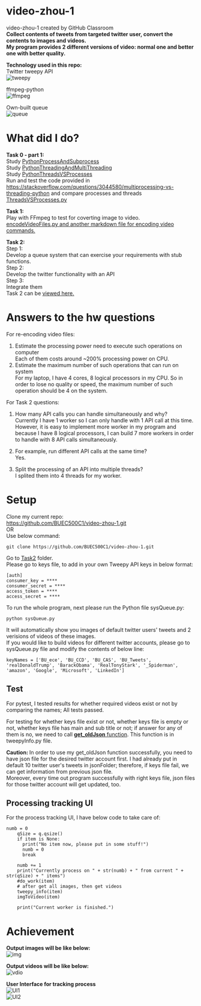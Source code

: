 # video-zhou-1    
video-zhou-1 created by GitHub Classroom         
<strong> Collect contents of tweets from targeted twitter user, convert the contents to images and videos.       
My program provides 2 different versions of video: normal one and better one with better quality. </strong>    
    
<strong>Technology used in this repo:</strong>       
Twitter tweepy API   
![tweepy](/imgs/tweepy.png)    

ffmpeg-python     
![ffmpeg](/imgs/ffmpeg-python.PNG)   

Own-built queue    
![queue](https://github.com/BUEC500C1/video-zhou-1/blob/master/imgs/queue.png)   


# What did I do?       
<strong>Task 0 - part 1:</strong>        
Study [PythonProcessAndSubprocess](https://github.com/BUEC500C1/video-zhou-1/tree/master/PythonProcessAndSubprocess)      
Study [PythonThreadingAndMultiThreading](https://github.com/BUEC500C1/video-zhou-1/tree/master/PythonThreadingAndMultiThreading)        
Study [PythonThreadsVSProcesses](https://github.com/BUEC500C1/video-zhou-1/tree/master/PythonThreadsVSProcesses)      
Run and test the code provided in https://stackoverflow.com/questions/3044580/multiprocessing-vs-threading-python and compare processes and threads        
[ThreadsVSProcesses.py](https://github.com/BUEC500C1/video-zhou-1/tree/master/Task0)           

<strong>Task 1: </strong>      
Play with FFmpeg to test for coverting image to video.      
[encodeVideoFiles.py and another markdown file for encoding video commands.](https://github.com/BUEC500C1/video-zhou-1/tree/master/Task1)        

<strong>Task 2: </strong>      
Step 1:   
Develop a queue system that can exercise your requirements with stub functions.    
Step 2:   
Develop the twitter functionality with an API   
Step 3:   
Integrate them      
Task 2 can be [viewed here.](https://github.com/BUEC500C1/video-zhou-1/tree/master/Task2)    
   

# Answers to the hw questions    
For re-encoding video files:   
1. Estimate the processing power need to execute such operations on computer      
Each of them costs around ~200% processing power on CPU.   
2. Estimate the maximum number of such operations that can run on system      
For my laptop, I have 4 cores, 8 logical processors in my CPU. So in order to lose no quality or speed, the maximum number of such operation should be 4 on the system.   

For Task 2 questions:    
1. How many API calls you can handle simultaneously and why?    
Currently I have 1 worker so I can only handle with 1 API call at this time. However, it is easy to implement more worker in my program and because I have 8 logical processors, I can build 7 more workers in order to handle with 8 API calls simultaneously.      

2. For example, run different API calls at the same time?      
Yes.    

3. Split the processing of an API into multiple threads?     
I splited them into 4 threads for my worker.    

# Setup     
Clone my current repo:     
https://github.com/BUEC500C1/video-zhou-1.git      
OR    
Use below command:    
```
git clone https://github.com/BUEC500C1/video-zhou-1.git   
```
   
Go to [Task2](https://github.com/BUEC500C1/video-zhou-1/tree/master/Task2) folder.       
Please go to keys file, to add in your own Tweepy API keys in below format:   
```
[auth]
consumer_key = ****
consumer_secret = ****
access_token = ****
access_secret = ****
```

To run the whole program, next please run the Python file sysQueue.py:    
```
python sysQueue.py
```
     
It will automatically show you images of default twitter users' tweets and 2 verisions of videos of these images.     
If you would like to build videos for different twitter accounts, please go to sysQueue.py file and modify the contents of below line:   
```
keyNames = ['BU_ece', 'BU_CCD', 'BU_CAS', 'BU_Tweets', 'realDonaldTrump', 'BarackObama', 'RealTonyStark', '_Spiderman', 'amazon', 'Google', 'Microsoft', 'LinkedIn']
```   
## Test   
For pytest, I tested results for whether required videos exist or not by comparing the names; All tests passed.    

For testing for whether keys file exist or not, whether keys file is empty or not, whether keys file has main and sub title or not; if answer for any of them is no, we need to call [<b>get_oldJson</b> function](https://github.com/BUEC500C1/video-zhou-1/blob/master/Task2/tweepyInfo.py). This function is in tweepyInfo.py file.       

<b>Caution: </b> In order to use my get_oldJson function successfully, you need to have json file for the desired twitter account first. I had already put in default 10 twitter user's tweets in jsonFolder; therefore, if keys file fail, we can get information from previous json file.    
Moreover, every time out program successfully with right keys file, json files for those twitter account will get updated, too.    


## Processing tracking UI   
For the process tracking UI, I have below code to take care of:    
```
numb = 0
    qSize = q.qsize()
    if item is None:
      print("No item now, please put in some stuff!")
      numb = 0
      break

    numb += 1
    print("Currently process on " + str(numb) + " from current " + str(qSize) + " items")
    #do_work(item)
    # after get all images, then get videos
    tweepy_info(item) 
    imgToVideo(item)

    print("Current worker is finished.")
```


# Achievement    
<b>Output images will be like below:</b>        
![img](/imgs/outputImages.PNG)   
      
         
          
<strong>Output videos will be like below:</strong>       
![vdio](/imgs/outputVideo.PNG)   

    
<strong> User Interface for tracking process </strong>    
![UI1](/imgs/UI1.PNG)     
![UI2](/imgs/UI2.PNG)    


